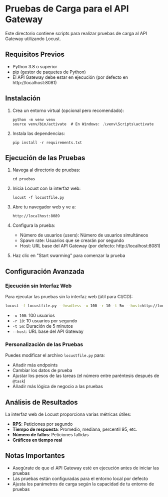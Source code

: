 # Pruebas de Carga para el API Gateway

Este directorio contiene scripts para realizar pruebas de carga al API Gateway utilizando Locust.

## Requisitos Previos

- Python 3.8 o superior
- pip (gestor de paquetes de Python)
- El API Gateway debe estar en ejecución (por defecto en http://localhost:8081)

## Instalación

1. Crea un entorno virtual (opcional pero recomendado):
   ```
   python -m venv venv
   source venv/bin/activate  # En Windows: .\venv\Scripts\activate
   ```

2. Instala las dependencias:
   ```
   pip install -r requirements.txt
   ```

## Ejecución de las Pruebas

1. Navega al directorio de pruebas:
   ```
   cd pruebas
   ```

2. Inicia Locust con la interfaz web:
   ```
   locust -f locustfile.py
   ```

3. Abre tu navegador web y ve a:
   ```
   http://localhost:8089
   ```

4. Configura la prueba:
   - Número de usuarios (users): Número de usuarios simultáneos
   - Spawn rate: Usuarios que se crearán por segundo
   - Host: URL base del API Gateway (por defecto: http://localhost:8081)

5. Haz clic en "Start swarming" para comenzar la prueba

## Configuración Avanzada

### Ejecución sin Interfaz Web

Para ejecutar las pruebas sin la interfaz web (útil para CI/CD):

```bash
locust -f locustfile.py --headless -u 100 -r 10 -t 5m --host=http://localhost:8081
```

- `-u 100`: 100 usuarios
- `-r 10`: 10 usuarios por segundo
- `-t 5m`: Duración de 5 minutos
- `--host`: URL base del API Gateway

### Personalización de las Pruebas

Puedes modificar el archivo `locustfile.py` para:
- Añadir más endpoints
- Cambiar los datos de prueba
- Ajustar los pesos de las tareas (el número entre paréntesis después de `@task`)
- Añadir más lógica de negocio a las pruebas

## Análisis de Resultados

La interfaz web de Locust proporciona varias métricas útiles:

- **RPS**: Peticiones por segundo
- **Tiempo de respuesta**: Promedio, mediana, percentil 95, etc.
- **Número de fallos**: Peticiones fallidas
- **Gráficos en tiempo real**

## Notas Importantes

- Asegúrate de que el API Gateway esté en ejecución antes de iniciar las pruebas
- Las pruebas están configuradas para el entorno local por defecto
- Ajusta los parámetros de carga según la capacidad de tu entorno de pruebas
